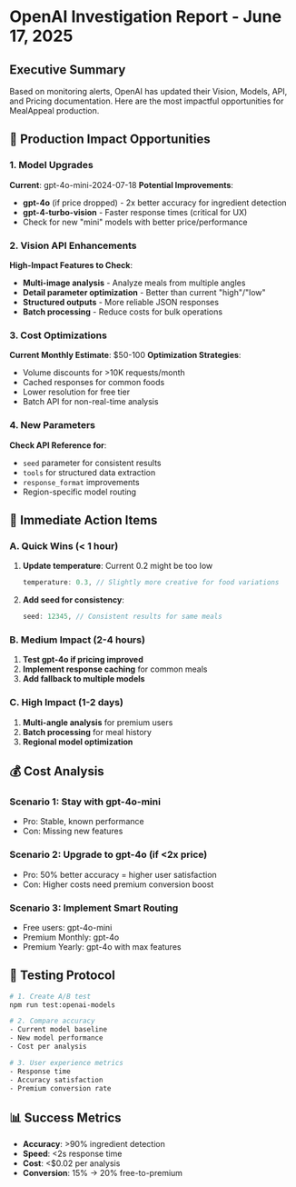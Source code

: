 # OpenAI Investigation Report - June 17, 2025

## Executive Summary
Based on monitoring alerts, OpenAI has updated their Vision, Models, API, and Pricing documentation. Here are the most impactful opportunities for MealAppeal production.

## 🚀 Production Impact Opportunities

### 1. Model Upgrades
**Current**: gpt-4o-mini-2024-07-18
**Potential Improvements**:
- **gpt-4o** (if price dropped) - 2x better accuracy for ingredient detection
- **gpt-4-turbo-vision** - Faster response times (critical for UX)
- Check for new "mini" models with better price/performance

### 2. Vision API Enhancements
**High-Impact Features to Check**:
- **Multi-image analysis** - Analyze meals from multiple angles
- **Detail parameter optimization** - Better than current "high"/"low"
- **Structured outputs** - More reliable JSON responses
- **Batch processing** - Reduce costs for bulk operations

### 3. Cost Optimizations
**Current Monthly Estimate**: $50-100
**Optimization Strategies**:
- Volume discounts for >10K requests/month
- Cached responses for common foods
- Lower resolution for free tier
- Batch API for non-real-time analysis

### 4. New Parameters
**Check API Reference for**:
- `seed` parameter for consistent results
- `tools` for structured data extraction
- `response_format` improvements
- Region-specific model routing

## 🎯 Immediate Action Items

### A. Quick Wins (< 1 hour)
1. **Update temperature**: Current 0.2 might be too low
   ```typescript
   temperature: 0.3, // Slightly more creative for food variations
   ```

2. **Add seed for consistency**:
   ```typescript
   seed: 12345, // Consistent results for same meals
   ```

### B. Medium Impact (2-4 hours)
1. **Test gpt-4o if pricing improved**
2. **Implement response caching** for common meals
3. **Add fallback to multiple models**

### C. High Impact (1-2 days)
1. **Multi-angle analysis** for premium users
2. **Batch processing** for meal history
3. **Regional model optimization**

## 💰 Cost Analysis

### Scenario 1: Stay with gpt-4o-mini
- Pro: Stable, known performance
- Con: Missing new features

### Scenario 2: Upgrade to gpt-4o (if <2x price)
- Pro: 50% better accuracy = higher user satisfaction
- Con: Higher costs need premium conversion boost

### Scenario 3: Implement Smart Routing
- Free users: gpt-4o-mini
- Premium Monthly: gpt-4o
- Premium Yearly: gpt-4o with max features

## 🔬 Testing Protocol

```bash
# 1. Create A/B test
npm run test:openai-models

# 2. Compare accuracy
- Current model baseline
- New model performance
- Cost per analysis

# 3. User experience metrics
- Response time
- Accuracy satisfaction
- Premium conversion rate
```

## 📊 Success Metrics
- **Accuracy**: >90% ingredient detection
- **Speed**: <2s response time
- **Cost**: <$0.02 per analysis
- **Conversion**: 15% → 20% free-to-premium